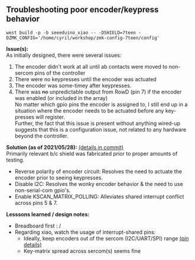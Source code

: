 ## Troubleshooting poor encoder/keypress behavior
```
west build -p -b seeeduino_xiao -- -DSHIELD=7teen -DZMK_CONFIG='/home/cyril/workshop/zmk-config-7teen/config'
```

**Issue(s):**  
As initially designed, there were several issues:  
1) The encoder didn't work at all until ab contacts were moved to non-sercom pins of the controller  
2) There were no keypresses until the encoder was actuated  
3) The encoder was some-timey after keypresses.  
4) There was ~~no~~ unpredictable output from RowD (pin 7) if the encoder was enabled (or included in the array)  
No matter which gpio pins the encoder is assigned to, I still end up in a situation where the encoder needs to be actuated before any key-presses will register.  
Further, the fact that this issue is present without anything wired-up suggests that this is a configuration issue, not related to any hardware beyond the controller.  

**Solution (as of 2021/05/28):** [(details in commit)](https://github.com/cyril279/zmk-config-7teen/commit/bbbfaca4e6dfe6af894ac9cbdde0b3732fcae70d)  
Primarily relevant b/c shield was fabricated prior to proper amounts of testing.  
- Reverse polarity of encoder circuit: Resolves the need to actuate the encoder prior to seeing keypresses.  
- Disable I2C: Resolves the wonky encoder behavior & the need to use non-serial-com gpio's.  
- Enable KSCAN_MATRIX_POLLING: Alleviates shared interrupt conflict across pins 5 & 7.  

**Lesssons learned / design notes:**  
- Breadboard first : /  
- Regarding xiao, watch the usage of interrupt-shared pins:  
  - Ideally, keep encoders out of the sercom (I2C/UART/SPI) range [(pin details)](https://github.com/Seeed-Studio/ArduinoCore-samd/blob/master/variants/XIAO_m0/variant.cpp#L22)  
  - Key-matrix spread across sercom(s) seems fine  
